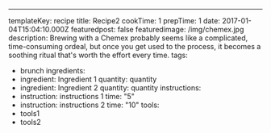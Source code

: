 ---
templateKey: recipe
title: Recipe2
cookTime: 1
prepTime: 1
date: 2017-01-04T15:04:10.000Z
featuredpost: false
featuredimage: /img/chemex.jpg
description: Brewing with a Chemex probably seems like a complicated, time-consuming ordeal, but once you get used to the process, it becomes a soothing ritual that's worth the effort every time.
tags:
  - brunch
ingredients:
  - ingredient: Ingredient 1
    quantity: quantity
  - ingredient: Ingredient 2
    quantity: quantity
instructions:
  - instruction: instructions 1
    time: "5"
  - instruction: instructions 2
    time: "10"
tools:
  - tools1
  - tools2